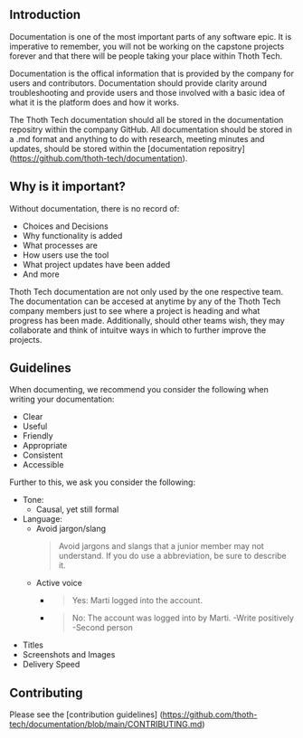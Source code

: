 
## Introduction

Documentation is one of the most important parts of any software epic. It is imperative to remember, you will not be working on the capstone projects forever and that there will be people taking your place within Thoth Tech. 

Documentation is the offical information that is provided by the company for users and contributors. Documentation should provide clarity around troubleshooting and provide users and those involved with a basic idea of what it is the platform does and how it works. 

The Thoth Tech documentation should all be stored in the documentation repositry within the company GitHub. All documentation should be stored in a .md format and anything to do with research, meeting minutes and updates, should be stored within the [documentation repositry] (https://github.com/thoth-tech/documentation).

## Why is it important?

Without documentation, there is no record of:

- Choices and Decisions 
- Why functionality is added
- What processes are 
- How users use the tool
- What project updates have been added
- And more

Thoth Tech documentation are not only used by the one respective team. The documentation can be accesed at anytime by any of the Thoth Tech company members just to see where a project is heading and what progress has been made. Additionally, should other teams wish, they may collaborate and think of intuitve ways in which to further improve the projects. 

## Guidelines

When documenting, we recommend you consider the following when writing your documentation:

- Clear
- Useful
- Friendly
- Appropriate 
- Consistent
- Accessible

Further to this, we ask you consider the following: 
- Tone: ​
    - Causal, yet still formal​
- Language: ​
    - Avoid jargon/slang​
        > Avoid jargons and slangs that a junior member may not understand. If you do use a abbreviation, be sure to describe it.
    - Active voice​
        - > Yes: Marti logged into the account.​
        - > No: The account was logged into by Marti.
    -Write positively​
    -Second person​
- Titles​
- Screenshots and Images​
- Delivery Speed​


## Contributing
Please see the [contribution guidelines] (https://github.com/thoth-tech/documentation/blob/main/CONTRIBUTING.md)
